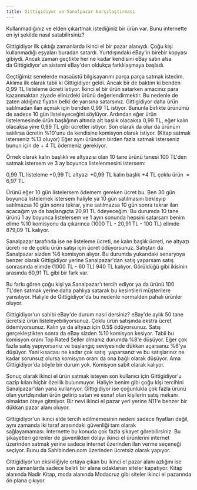 ```yaml
---
title: Gittigidiyor ve Sanalpazar karşılaştırması
---
```


Kullanmadığınız ve elden çıkartmak istediğiniz bir ürün var. Bunu internette en iyi şekilde nasıl satabilirsiniz?

Gittigidiyor ilk çıktığı zamanlarda ikinci el bir pazar alanıydı. Çoğu kişi kullanmadığı eşyaları buradan satardı. Yurtdışındaki eBay'in birebir kopyası gibiydi. Ancak zaman geçtikte her ne kadar kendisini eBay satın alsa da Gittigidiyor'un sistemi eBay'den oldukça farklılaşmaya başladı.

Geçtiğimiz senelerde masaüstü bilgisayarımı parça parça satmak istedim. Aklıma ilk olarak tabii ki Gittigidiyor geldi. Ancak bir de baktım ki benden 0,99 TL listeleme ücreti istiyor. İkinci el bir ürün satarken amacınız para kazanmaktan ziyade elinizdeki ürünü değerlendirmektir. Bu nedenle de zaten aldığınız fiyatın belki de yarısına satarsınız. Gittigidiyor daha ürün satılmadan ilan açmak için benden 0,99 TL istiyor. Bununla birlikte ürünümü de sadece 10 gün listeleyeceğini söylüyor. Ardından eğer ürün listelemesinde ürün başlığının altında alt başlık olacaksa 0,99 TL, eğer kalın olacaksa yine 0,99 TL gibi ücretler istiyor. Son olarak da olur da ürünüm satılırsa ücretin %10'unu da kendisine komisyon olarak istiyor. (Kitap satmak isterseniz %13 oluyor) Eğer aynı üründen birden fazla satmak isterseniz bunun için de + 4 TL ödemeniz gerekiyor.

Örnek olarak kalın başlıklı ve altyazısı olan 10 tane ürünü tanesi 100 TL'den satmak istersem ve 3 ay boyunca listelenmesini istersem:

0,99 TL listeleme +0,99 TL altyazı +0,99 TL kalın başlık +4 TL çoklu ürün  = 6,97 TL

Ürünü eğer 10 gün listelersem ödemem gereken ücret bu. Ben 30 gün boyunca listelemek istersem haliyle ya 10 gün satılmasını bekleyip satılmazsa 10 gün sonra tekrar, yine satılmazsa 10 gün sonra tekrar ilan açacağım ya da başlangıçta 20,91 TL ödeyeceğim. Bu durumda 10 tane ürünü 1 ay boyunca listelersem ve 1 ayın sonunda hepsini satarsam benim elime %10 komisyonu da çıkarınca (1000 TL - 20,91 TL - 100 TL) elimde 879,09 TL kalıyor.

Sanalpazar tarafında ise ne listeleme ücreti, ne kalın başlık ücreti, ne altyazı ücreti ne de çoklu ürün satışı için ücret ödüyorsunuz. Satıştan da Sanalpazar sizden %6 komisyon alıyor. Bu durumda yukarıdaki senaryoya benzer olarak Gittigidiyor yerine Sanalpazar'dan satış yaparsam satış sonrasında elimde (1000 TL - 60 TL) 940 TL kalıyor. Görüldüğü gibi ikisinin arasında 60,91 TL gibi bir fark var.

Bu farkı gören çoğu kişi ya Sanalpazar'ı tercih ediyor ya da ürünü 100 TL'den satmak yerine daha pahlıya satarak bu kesintileri müşterilere yansıtıyor. Haliyle de Gittigidiyor'da bu nedenle normalden pahalı ürünler oluyor.

Gittigidiyor'un sahibi eBay'de durum nasıl dersiniz? eBay'de aylık 50 tane ücretsiz ürün listeleyebiliyorsunuz. Çoklu ürün satışında ekstra ücret ödemiyorsunuz. Kalın ya da altyazı için 0.5$ ödüyorsunuz. Satış gerçekleştikten sonra da eBay sizden %10 komisyon kesiyor. Tabii bu komisyon oranı Top Rated Seller olmanız durumda %8'e düşüyor. Eğer çok fazla satış yapıyorsanız ve başlangıç seviyesinde dükkan açarsanız %6'ya düşüyor. Yani kısacası ne kadar çok satış  yaparsanız ve bu satışlarınız ne kadar sorunsuz olursa komisyon oranı da ona bağlı olarak düşüyor. Ama Gittigidiyor'da böyle bir durum yok. Komisyon sabit olarak kalıyor.

Sonuç olarak ikinci el ürün satmak isteyen son kullanıcı için Gittigidiyor'u cazip kılan hiçbir özellik bulunmuyor. Haliyle benim gibi çoğu kişi tercihini Sanalpazar'dan yana kullanıyor. Gittigidiyor ise çoğunlukla çok fazla ürünü olan yurtdışından ürün getirip satan ve esnaf olan kişilerin satış mekanı olmaktan öteye gitmiyor. Bir nevi ikinci el pazar yeri yerine N11'e benzer bir dükkan pazar alanı oluyor.

Gittigidiyor'un ikinci elde tercih edilmemesinin nedeni sadece fiyatları değil, aynı zamanda iki taraf arasındaki güvenliği tam olarak sağlayamaması. İnternette bu konuda çok fazla şikayet görebilirsiniz. Bu şikayetleri görenler de güvenlikten dolayı ikinci el ürünlerini internet üzerinden satmak yerine sadece internet üzerinden ilan verme seçeneği seçiyor. Bunu da Sahibinden.com üzerinden ücretsiz olarak yapıyor.

Gittigidiyor'un eksikliğiyle ortaya çıkan bu ikinci el pazar alanı azlığını ise son zamanlarda sadece belirli bir alana odaklanan siteler kapatıyor. Kitap alanında Nadir Kitap, moda alanında Modacruz gibi siteler ikinci el pazarında ön plana çıkıyor.
